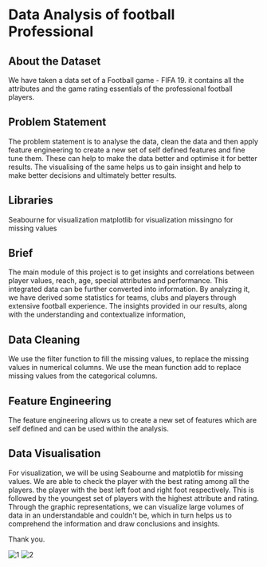 # Data Analysis of football Professional

## About the Dataset
 We have taken a data set of a Football game - FIFA 19. it contains all the attributes and the game rating essentials of the professional football players.

## Problem Statement
The problem statement is to analyse the data, clean the data and then apply feature engineering to create a new set of self defined features and fine tune them. These can help to make the data better and optimise it for better results. The visualising of the same helps us to gain insight and help to make better decisions and ultimately better results.

## Libraries 
Seabourne for visualization
matplotlib for visualization
missingno for missing values

## Brief
The main module of this project is to get insights and correlations between player values, reach, age, special attributes and performance. This integrated data can be further converted into information. By analyzing it, we have derived some statistics for teams, clubs and players through extensive football experience. The insights provided in our results, along with the understanding and contextualize information,

## Data Cleaning
We use the filter function to fill the missing values, to replace the missing values in numerical columns.
We use the mean function add to replace missing values from the categorical columns.

## Feature Engineering 
The feature engineering allows us to create a new set of features which are self defined and can be used within the analysis.

## Data Visualisation
For visualization, we will be using Seabourne and matplotlib for missing values. We are able to check the player with the best rating among all the players. the player with the best left foot and right foot respectively. This is followed by the youngest set of players with the highest attribute and rating. Through the graphic representations, we can visualize large volumes of data in an understandable and 
couldn't be, which in turn helps us to comprehend the information and draw conclusions and insights.

Thank you.

![1](https://user-images.githubusercontent.com/74492045/126078479-26863630-42ca-4c0d-bf50-5a0b8e1c5239.PNG)
![2](https://user-images.githubusercontent.com/74492045/126078483-52deacb6-a99c-43ae-be60-99a033b18ad7.PNG)




